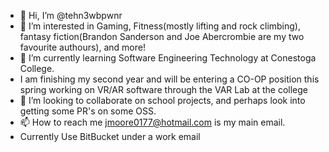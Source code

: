 - 👋 Hi, I’m @tehn3wbpwnr
- 👀 I’m interested in Gaming, Fitness(mostly lifting and rock climbing), fantasy fiction(Brandon Sanderson and Joe Abercrombie are my two favourite authours), and more!
- 🌱 I’m currently learning Software Engineering Technology at Conestoga College.
-  I am finishing my second year and will be entering a CO-OP position this spring working on VR/AR software through the VAR Lab at the college
- 💞️ I’m looking to collaborate on school projects, and perhaps look into getting some PR's on some OSS.
- 📫 How to reach me jmoore0177@hotmail.com is my main email.
- Currently Use BitBucket under a work email

<!---
This is the beginning of my Git journey and learning software so this may all be palceholder :)
--->
